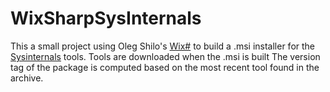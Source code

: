 # WixSharpSysInternals

This a small project using Oleg Shilo's [Wix#](https://github.com/oleg-shilo/wixsharp) to build a .msi installer for the [Sysinternals](https://docs.microsoft.com/en-us/sysinternals/)
tools.
Tools are downloaded when the .msi is built
The version tag of the package is computed based on the most recent tool found in the archive.


